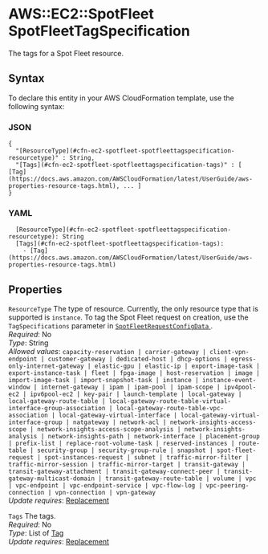 # AWS::EC2::SpotFleet SpotFleetTagSpecification<a name="aws-properties-ec2-spotfleet-spotfleettagspecification"></a>

The tags for a Spot Fleet resource\.

## Syntax<a name="aws-properties-ec2-spotfleet-spotfleettagspecification-syntax"></a>

To declare this entity in your AWS CloudFormation template, use the following syntax:

### JSON<a name="aws-properties-ec2-spotfleet-spotfleettagspecification-syntax.json"></a>

```
{
  "[ResourceType](#cfn-ec2-spotfleet-spotfleettagspecification-resourcetype)" : String,
  "[Tags](#cfn-ec2-spotfleet-spotfleettagspecification-tags)" : [ [Tag](https://docs.aws.amazon.com/AWSCloudFormation/latest/UserGuide/aws-properties-resource-tags.html), ... ]
}
```

### YAML<a name="aws-properties-ec2-spotfleet-spotfleettagspecification-syntax.yaml"></a>

```
  [ResourceType](#cfn-ec2-spotfleet-spotfleettagspecification-resourcetype): String
  [Tags](#cfn-ec2-spotfleet-spotfleettagspecification-tags): 
    - [Tag](https://docs.aws.amazon.com/AWSCloudFormation/latest/UserGuide/aws-properties-resource-tags.html)
```

## Properties<a name="aws-properties-ec2-spotfleet-spotfleettagspecification-properties"></a>

`ResourceType`  <a name="cfn-ec2-spotfleet-spotfleettagspecification-resourcetype"></a>
The type of resource\. Currently, the only resource type that is supported is `instance`\. To tag the Spot Fleet request on creation, use the `TagSpecifications` parameter in [ `SpotFleetRequestConfigData` ](https://docs.aws.amazon.com/AWSEC2/latest/APIReference/API_SpotFleetRequestConfigData.html)\.  
*Required*: No  
*Type*: String  
*Allowed values*: `capacity-reservation | carrier-gateway | client-vpn-endpoint | customer-gateway | dedicated-host | dhcp-options | egress-only-internet-gateway | elastic-gpu | elastic-ip | export-image-task | export-instance-task | fleet | fpga-image | host-reservation | image | import-image-task | import-snapshot-task | instance | instance-event-window | internet-gateway | ipam | ipam-pool | ipam-scope | ipv4pool-ec2 | ipv6pool-ec2 | key-pair | launch-template | local-gateway | local-gateway-route-table | local-gateway-route-table-virtual-interface-group-association | local-gateway-route-table-vpc-association | local-gateway-virtual-interface | local-gateway-virtual-interface-group | natgateway | network-acl | network-insights-access-scope | network-insights-access-scope-analysis | network-insights-analysis | network-insights-path | network-interface | placement-group | prefix-list | replace-root-volume-task | reserved-instances | route-table | security-group | security-group-rule | snapshot | spot-fleet-request | spot-instances-request | subnet | traffic-mirror-filter | traffic-mirror-session | traffic-mirror-target | transit-gateway | transit-gateway-attachment | transit-gateway-connect-peer | transit-gateway-multicast-domain | transit-gateway-route-table | volume | vpc | vpc-endpoint | vpc-endpoint-service | vpc-flow-log | vpc-peering-connection | vpn-connection | vpn-gateway`  
*Update requires*: [Replacement](https://docs.aws.amazon.com/AWSCloudFormation/latest/UserGuide/using-cfn-updating-stacks-update-behaviors.html#update-replacement)

`Tags`  <a name="cfn-ec2-spotfleet-spotfleettagspecification-tags"></a>
The tags\.  
*Required*: No  
*Type*: List of [Tag](https://docs.aws.amazon.com/AWSCloudFormation/latest/UserGuide/aws-properties-resource-tags.html)  
*Update requires*: [Replacement](https://docs.aws.amazon.com/AWSCloudFormation/latest/UserGuide/using-cfn-updating-stacks-update-behaviors.html#update-replacement)